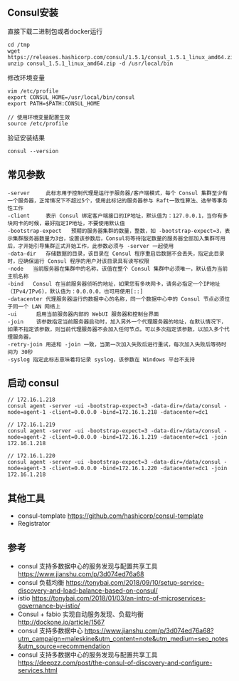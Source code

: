 ## Consul安装
直接下载二进制包或者docker运行
```
cd /tmp
wget https://releases.hashicorp.com/consul/1.5.1/consul_1.5.1_linux_amd64.zip
unzip consul_1.5.1_linux_amd64.zip -d /usr/local/bin
```

修改环境变量
```
vim /etc/profile
export CONSUL_HOME=/usr/local/bin/consul
export PATH=$PATH:CONSUL_HOME

// 使用环境变量配置生效
source /etc/profile

```

验证安装结果
```
consul --version
```

## 常见参数
```
-server	    此标志用于控制代理是运行于服务器/客户端模式，每个 Consul 集群至少有一个服务器，正常情况下不超过5个，使用此标记的服务器参与 Raft一致性算法、选举等事务性工作
-client	    表示 Consul 绑定客户端接口的IP地址，默认值为：127.0.0.1，当你有多块网卡的时候，最好指定IP地址，不要使用默认值
-bootstrap-expect	预期的服务器集群的数量，整数，如 -bootstrap-expect=3，表示集群服务器数量为3台，设置该参数后，Consul将等待指定数量的服务器全部加入集群可用后，才开始引导集群正式开始工作，此参数必须与 -server 一起使用
-data-dir	存储数据的目录，该目录在 Consul 程序重启后数据不会丢失，指定此目录时，应确保运行 Consul 程序的用户对该目录具有读写权限
-node	当前服务器在集群中的名称，该值在整个 Consul 集群中必须唯一，默认值为当前主机名称
-bind	Consul 在当前服务器侦听的地址，如果您有多块网卡，请务必指定一个IP地址（IPv4/IPv6)，默认值为：0.0.0.0，也可用使用[::]
-datacenter	代理服务器运行的数据中心的名称，同一个数据中心中的 Consul 节点必须位于同一个 LAN 网络上
-ui	     启用当前服务器内部的 WebUI 服务器和控制台界面
-join	 该参数指定当前服务器启动时，加入另外一个代理服务器的地址，在默认情况下，如果不指定该参数，则当前代理服务器不会加入任何节点。可以多次指定该参数，以加入多个代理服务器，
-retry-join	用途和 -join 一致，当第一次加入失败后进行重试，每次加入失败后等待时间为 30秒
-syslog	指定此标志意味着将记录 syslog，该参数在 Windows 平台不支持
```

## 启动 consul

```
// 172.16.1.218
consul agent -server -ui -bootstrap-expect=3 -data-dir=/data/consul -node=agent-1 -client=0.0.0.0 -bind=172.16.1.218 -datacenter=dc1

// 172.16.1.219
consul agent -server -ui -bootstrap-expect=3 -data-dir=/data/consul -node=agent-2 -client=0.0.0.0 -bind=172.16.1.219 -datacenter=dc1 -join 172.16.1.218

// 172.16.1.220
consul agent -server -ui -bootstrap-expect=3 -data-dir=/data/consul -node=agent-3 -client=0.0.0.0 -bind=172.16.1.220 -datacenter=dc1 -join 172.16.1.218

```

## 其他工具
- consul-template https://github.com/hashicorp/consul-template
- Registrator 


## 参考
- consul 支持多数据中心的服务发现与配置共享工具  https://www.jianshu.com/p/3d074ed76a68
- consul 负载均衡  https://tonybai.com/2018/09/10/setup-service-discovery-and-load-balance-based-on-consul/
- istio https://tonybai.com/2018/01/03/an-intro-of-microservices-governance-by-istio/
- Consul + fabio 实现自动服务发现、负载均衡 http://dockone.io/article/1567
- consul 支持多数据中心 https://www.jianshu.com/p/3d074ed76a68?utm_campaign=maleskine&utm_content=note&utm_medium=seo_notes&utm_source=recommendation
- consul 支持多数据中心的服务发现与配置共享工具 https://deepzz.com/post/the-consul-of-discovery-and-configure-services.html
